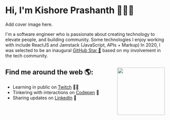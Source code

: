 # Hi, I'm Kishore Prashanth 👋👨‍💻

Add cover image here.

I'm a software engineer who is passionate about creating technology to elevate people, and building community. Some technologies I enjoy working with include ReactJS and Jamstack (JavaScript, APIs + Markup)  In 2020, I was selected to be an inaugural <a href="https://stars.github.com/">GitHub Star 🌟</a> based on my involvement in the tech community.

## Find me around the web 🌎: <a href="https://github.com/kishorep26"><img align="right" width="150" height="150" src="https://github.com/kishorep26"></a>

- Learning in public on <a href="https://www.twitch.tv/">Twitch</a>  ✍🏾
- Tinkering with interactions on <a href="https://codepen.io/"> Codepen</a> 🏓
- Sharing updates on <a href="https://www.linkedin.com/in/kishorep26/">LinkedIn</a> 💼

